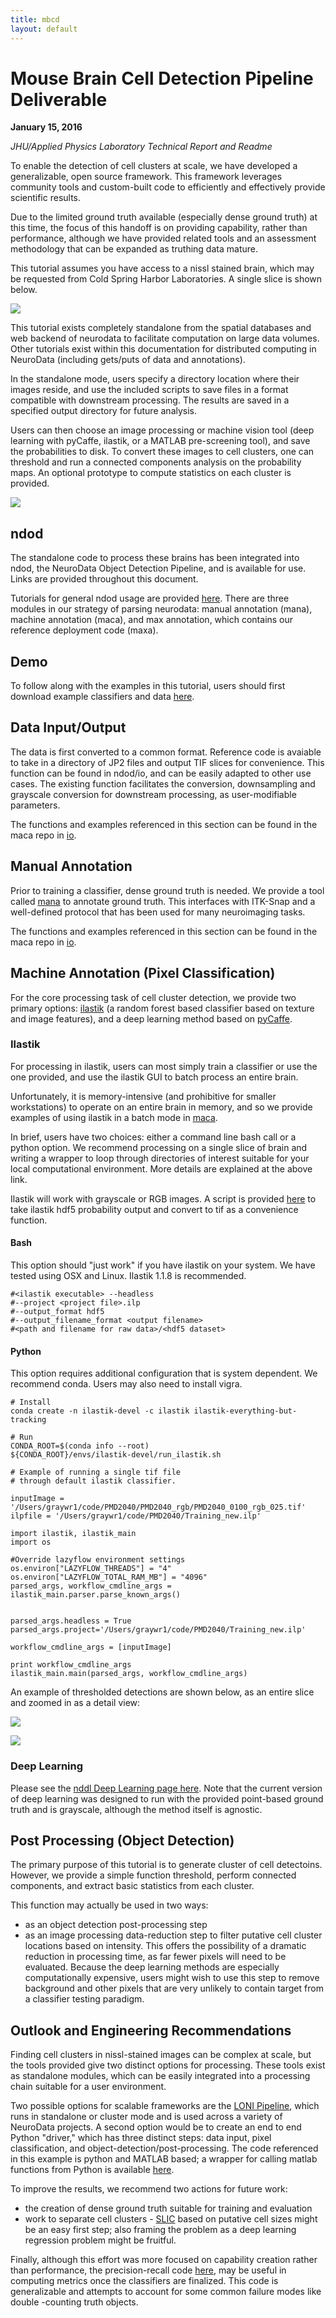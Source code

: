 ```yaml
---
title: mbcd
layout: default
---
```


# Mouse Brain Cell Detection Pipeline Deliverable

**January 15, 2016**

*JHU/Applied Physics Laboratory Technical Report and Readme*

To enable the detection of cell clusters at scale, we have developed a generalizable, open source framework.  This framework leverages community tools and custom-built code to efficiently and effectively provide scientific results.

Due to the limited ground truth available (especially dense ground truth) at this time, the focus of this handoff is on providing capability, rather than performance, although we have provided related tools and an assessment methodology that can be expanded as truthing data mature.

This tutorial assumes you have access to a nissl stained brain, which may be requested from Cold Spring Harbor Laboratories.  A single slice is shown below. 

![](./images/ndod/PMD2040_slice140_full.png)

This tutorial exists completely standalone from the spatial databases and web backend of neurodata to facilitate computation on large data volumes.  Other tutorials exist within this documentation for distributed computing in NeuroData (including gets/puts of data and annotations).  
 
In the standalone mode, users specify a directory location where their images reside, and use the included scripts to save files in a format compatible with downstream processing.  The results are saved in a specified output directory for future analysis.  

Users can then choose an image processing or machine vision tool (deep learning with pyCaffe, ilastik, or a MATLAB pre-screening tool), and save the probabilities to disk.  To convert these images to cell clusters, one can threshold and run a connected components analysis on the probability maps.  An optional prototype to compute statistics on each cluster is provided.

![](./images/ndod/ndod_standalone_pipeline.png)

## ndod

The standalone code to process these brains has been integrated into ndod, the NeuroData Object Detection Pipeline, and is available for use.  Links are provided throughout this document.  

Tutorials for general ndod usage are provided [here](http://docs.neurodata.io/nddocs/index.html#parse).  There are three modules in our strategy of parsing neurodata:  manual annotation (mana), machine annotation (maca), and max annotation, which contains our reference deployment code (maxa).

## Demo

To follow along with the examples in this tutorial, users should first download example classifiers and data [here]().

## Data Input/Output

The data is first converted to a common format.  Reference code is avaiable to take in a directory of JP2 files and output TIF slices for convenience.  This function can be found in ndod/io, and can be easily adapted to other use cases.  The existing function facilitates the conversion, downsampling and grayscale conversion for downstream processing, as user-modifiable parameters.

The functions and examples referenced in this section can be found in the maca repo in [io](https://github.com/openconnectome/maca/packages/io/).

## Manual Annotation

Prior to training a classifier, dense ground truth is needed.  We provide a tool called [mana](http://docs.neurodata.io/nddocs/mana/) to annotate ground truth.  This interfaces with ITK-Snap and a well-defined protocol that has been used for many neuroimaging tasks.

The functions and examples referenced in this section can be found in the maca repo in [io](https://github.com/openconnectome/maca/packages/io/).

## Machine Annotation (Pixel Classification)

For the core processing task of cell cluster detection, we provide two primary options: [ilastik](http://ilastik.org) (a random forest based classifier based on texture and image features), and a deep learning method based on [pyCaffe](http://caffe.berkeleyvision.org/).

### Ilastik

For processing in ilastik, users can most simply train a classifier or use the one provided, and use the ilastik GUI to batch process an entire brain.

Unfortunately, it is memory-intensive (and prohibitive for smaller workstations) to operate on an entire brain in memory, and so we provide examples of using ilastik in a batch mode in [maca](http://docs.neurodata.io/nddocs/maca/).

In brief, users have two choices: either a command line bash call or a python option.  We recommend processing on a single slice of brain and writing a wrapper to loop through directories of interest suitable for your local computational environment.  More details are explained at the above link.

Ilastik will work with grayscale or RGB images.  A script is provided [here](https://github.com/openconnectome/maca/packages/io/) to take ilastik hdf5 probability output and convert to tif as a convenience function.

#### Bash

This option should "just work" if you have ilastik on your system.  We have tested using OSX and Linux.  Ilastik 1.1.8 is recommended.

~~~
#<ilastik executable> --headless
#--project <project file>.ilp
#--output_format hdf5
#--output_filename_format <output filename>
#<path and filename for raw data>/<hdf5 dataset>
~~~

#### Python

This option requires additional configuration that is system dependent.  We recommend conda.  Users may also need to install vigra.

~~~
# Install
conda create -n ilastik-devel -c ilastik ilastik-everything-but-tracking

# Run
CONDA_ROOT=$(conda info --root)
${CONDA_ROOT}/envs/ilastik-devel/run_ilastik.sh
~~~

~~~
# Example of running a single tif file 
# through default ilastik classifier.

inputImage = '/Users/graywr1/code/PMD2040/PMD2040_rgb/PMD2040_0100_rgb_025.tif'
ilpfile = '/Users/graywr1/code/PMD2040/Training_new.ilp'

import ilastik, ilastik_main
import os

#Override lazyflow environment settings
os.environ["LAZYFLOW_THREADS"] = "4"
os.environ["LAZYFLOW_TOTAL_RAM_MB"] = "4096"
parsed_args, workflow_cmdline_args = ilastik_main.parser.parse_known_args()


parsed_args.headless = True
parsed_args.project='/Users/graywr1/code/PMD2040/Training_new.ilp'

workflow_cmdline_args = [inputImage]

print workflow_cmdline_args
ilastik_main.main(parsed_args, workflow_cmdline_args)

~~~

An example of thresholded detections are shown below, as an entire slice and zoomed in as a detail view:

![](./images/ndod/PMD2040_slice140_overlay_full.png)

![](./images/ndod/PMD2040_slice140_overlay_zoom.png)


### Deep Learning

Please see the [nddl Deep Learning page here]().  Note that the current version of deep learning was designed to run with the provided point-based ground truth and is grayscale, although the method itself is agnostic.

## Post Processing (Object Detection)

The primary purpose of this tutorial is to generate cluster of cell detectoins.  However, we provide a simple function threshold, perform connected components, and extract basic statistics from each cluster.  

This function may actually be used in two ways:  
- as an object detection post-processing step
- as an image processing data-reduction step to filter putative cell cluster locations based on intensity.  This offers the possibility of a dramatic reduction in processing time, as far fewer pixels will need to be evaluated.  Because the deep learning methods are especially computationally expensive, users might wish to use this step to remove background and other pixels that are very unlikely to contain target from a classifier testing paradigm. 

## Outlook and Engineering Recommendations

Finding cell clusters in nissl-stained images can be complex at scale, but the tools provided give two distinct options for processing.  These tools exist as standalone modules, which can be easily integrated into a processing chain suitable for a user environment.  

Two possible options for scalable frameworks are the [LONI Pipeline](), which runs in standalone or cluster mode and is used across a variety of NeuroData projects.  A second option would be to create an end to end Python "driver," which has three distinct steps:  data input, pixel classification, and object-detection/post-processing.  The code referenced in this example is python and MATLAB based; a wrapper for calling matlab functions from Python is available [here]().

To improve the results, we recommend two actions for future work:
- the creation of dense ground truth suitable for training and evaluation
- work to separate cell clusters - [SLIC]() based on putative cell sizes might be an easy first step; also framing the problem as a deep learning regression problem might be fruitful. 

Finally, although this effort was more focused on capability creation rather than performance, the precision-recall code [here](), may be useful in computing metrics once the classifiers are finalized.  This code is generalizable and attempts to account for some common failure modes like double -counting truth objects.  

